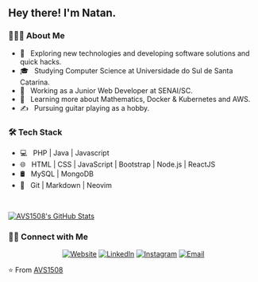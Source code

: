 <h2> Hey there! I'm Natan.</h2>

<h3> 👨🏻‍💻 About Me </h3>

- 🤔 &nbsp; Exploring new technologies and developing software solutions and quick hacks.
- 🎓 &nbsp; Studying Computer Science at Universidade do Sul de Santa Catarina.
- 💼 &nbsp; Working as a Junior Web Developer at SENAI/SC.
- 🌱 &nbsp; Learning more about Mathematics, Docker & Kubernetes and AWS.
- ✍️ &nbsp; Pursuing guitar playing as a hobby.

<h3>🛠 Tech Stack</h3>

- 💻 &nbsp; PHP | Java | Javascript
- 🌐 &nbsp; HTML | CSS | JavaScript | Bootstrap | Node.js | ReactJS
- 🛢 &nbsp; MySQL | MongoDB
- 🔧 &nbsp; Git | Markdown | Neovim

<br/>

[![AVS1508's GitHub Stats](https://github-readme-stats.vercel.app/api?username=Natan19&show_icons=true)](https://github.com/Natan19)

<h3> 🤝🏻 Connect with Me </h3>

<p align="center">
<a href="https://natangazola.me/"><img alt="Website" src="https://img.shields.io/badge/Website-natangazola.me-blue?style=flat-square&logo=google-chrome"></a>
<a href="https://www.linkedin.com/in/natan-gazola/"><img alt="LinkedIn" src="https://img.shields.io/badge/LinkedIn-Natan%20Pereira%20Gazola-blue?style=flat-square&logo=linkedin"></a>
<a href="https://www.instagram.com/natangazzola/"><img alt="Instagram" src="https://img.shields.io/badge/Instagram-natangazzola-blue?style=flat-square&logo=instagram"></a>
<a href="mailto:nathanpereira.21@hotmail.com"><img alt="Email" src="https://img.shields.io/badge/Email-nathanpereira.21@hotmail.com-blue?style=flat-square&logo=gmail"></a>
</p>

⭐️ From [AVS1508](https://github.com/AVS1508)
